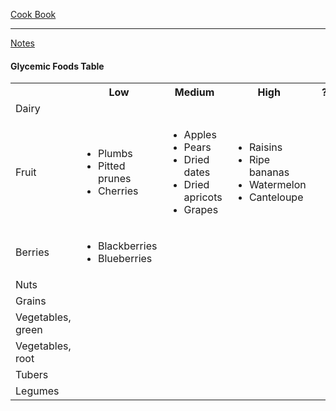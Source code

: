 [Cook Book](https://github.com/vmsmith/CookBook/blob/master/README.md)  

-----  

[Notes](https://github.com/vmsmith/CookBook/blob/master/notes.md)  

#### Glycemic Foods Table   

<table>
  <tr><th></th><th>Low</th><th>Medium</th><th>High</th><th>?</th></tr>
  <tr><td>Dairy</td><td></td><td></td><td></td><td></td></tr>
  <tr><td>Fruit</td>
    <td><ul><li>Plumbs<li>Pitted prunes<li>Cherries</td>
    <td><ul><li>Apples<li>Pears<li>Dried dates<li>Dried apricots<li>Grapes</td>
    <td><ul><li>Raisins<li>Ripe bananas<li>Watermelon<li>Canteloupe</ul></td>
    <td><ul></td></tr>
  <tr><td>Berries</td>
    <td><ul><li>Blackberries<li>Blueberries</td>
    <td></td>
    <td></td>
    <td></td></tr>
  <tr><td>Nuts</td><td></td><td></td><td></td><td></td></tr>
  <tr><td>Grains</td><td></td><td></td><td></td><td></td></tr>
  <tr><td>Vegetables, green</td><td></td><td></td><td></td><td></td></tr>
  <tr><td>Vegetables, root</td><td></td><td></td><td></td><td></td></tr>
  <tr><td>Tubers</td><td></td><td></td><td></td><td></td></tr>  
  <tr><td>Legumes</td><td></td><td></td><td></td><td></td></tr>
</table>
